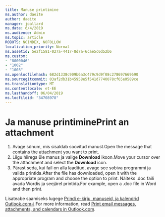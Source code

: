 ```yaml
---
title: Manuse printimine
ms.author: daeite
author: daeite
manager: joallard
ms.date: 6/4/2019
ms.audience: Admin
ms.topic: article
ROBOTS: NOINDEX, NOFOLLOW
localization_priority: Normal
ms.assetid: 5e2f1581-027a-4417-8d7a-6cae5c6d52b6
ms.custom:
- "8000046"
- "1002"
- "1003"
ms.openlocfilehash: 682d1338c909b6a3c479c9d9f08c278697669690
ms.sourcegitcommit: 03af2db31b45958e5f541d7740078cf65e0589ce
ms.translationtype: MT
ms.contentlocale: et-EE
ms.lasthandoff: 06/04/2019
ms.locfileid: "34708978"
---
```

# <a name="print-an-attachment"></a><span data-ttu-id="76f7e-102">Ja manuse printimine</span><span class="sxs-lookup"><span data-stu-id="76f7e-102">Print an attachment</span></span>

1. <span data-ttu-id="76f7e-103">Avage sõnum, mis sisaldab soovitud manust.</span><span class="sxs-lookup"><span data-stu-id="76f7e-103">Open the message that contains the attachment you want to print.</span></span>
2. <span data-ttu-id="76f7e-104">Liigu hiirega üle manus ja valige **Download** ikoon.</span><span class="sxs-lookup"><span data-stu-id="76f7e-104">Move your cursor over the attachment and select the **Download** icon.</span></span>
3. <span data-ttu-id="76f7e-105">Pärast seda, kui fail on alla laaditud, avage see sobiva programmi ja valida printida.</span><span class="sxs-lookup"><span data-stu-id="76f7e-105">After the file has downloaded, open it with the appropriate program and choose the option to print.</span></span> <span data-ttu-id="76f7e-106">Näiteks .doc faili avada Wordis ja seejärel printida.</span><span class="sxs-lookup"><span data-stu-id="76f7e-106">For example, open a .doc file in Word and then print.</span></span>

<span data-ttu-id="76f7e-107">Lisateabe saamiseks lugege [Prindi e-kirju, manuseid, ja kalendrid Outlook.com-i](https://go.microsoft.com/fwlink/?linkid=2021110&amp;clcid=0x409).</span><span class="sxs-lookup"><span data-stu-id="76f7e-107">For more information, read [Print email messages, attachments, and calendars in Outlook.com](https://go.microsoft.com/fwlink/?linkid=2021110&amp;clcid=0x409).</span></span>